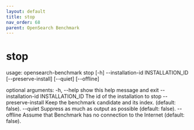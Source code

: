 ```yaml
---
layout: default
title: stop
nav_order: 68
parent: OpenSearch Benchmark
---
```


# stop

usage: opensearch-benchmark stop [-h] --installation-id INSTALLATION_ID [--preserve-install] [--quiet] [--offline]

optional arguments:
  -h, --help            show this help message and exit
  --installation-id INSTALLATION_ID
                        The id of the installation to stop
  --preserve-install    Keep the benchmark candidate and its index. (default: false).
  --quiet               Suppress as much as output as possible (default: false).
  --offline             Assume that Benchmark has no connection to the Internet (default: false).